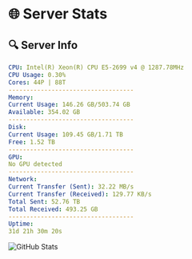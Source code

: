 # 🌐 Server Stats
## 🔍 Server Info
```yaml
CPU: Intel(R) Xeon(R) CPU E5-2699 v4 @ 1287.78MHz
CPU Usage: 0.30%
Cores: 44P | 88T
-----------------------------------
Memory:
Current Usage: 146.26 GB/503.74 GB
Available: 354.02 GB
-----------------------------------
Disk:
Current Usage: 109.45 GB/1.71 TB
Free: 1.52 TB
-----------------------------------
GPU:
No GPU detected
-----------------------------------
Network:
Current Transfer (Sent): 32.22 MB/s
Current Transfer (Received): 129.77 KB/s
Total Sent: 52.76 TB
Total Received: 493.25 GB
-----------------------------------
Uptime:
31d 21h 30m 20s
```
![GitHub Stats](https://img.shields.io/badge/Updated-2025-04-08_18:53:09-blue)
